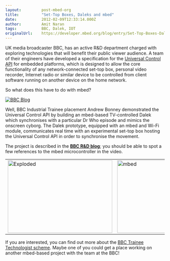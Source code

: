 ```yaml
---
layout:         post-mbed-org
title:          "Set-Top Boxes, Daleks and mbed"
date:           2012-02-09T12:33:14.000Z
author:         Amit Naran
tags:           BBC, Dalek, IOT
originalUrl:    https://developer.mbed.org/blog/entry/Set-Top-Boxes-Daleks-and-mbed/
---
```


<p>
  UK media broadcaster BBC, has an active R&amp;D department
  charged with exploring technologies that will benefit their
  public viewer audience. A team of their engineers have developed
  a specification for the <a href=
  "http://downloads.bbc.co.uk/rd/pubs/whp/whp-pdf-files/WHP194.pdf"
  rel="nofollow">Universal Control API</a> for embedded platforms,
  which is designed to allow the core functionality of any
  network-connected set-top box, personal video recorder, Internet
  radio or similar device to be controlled from client software
  running on another device on the home network.
</p>
<p>
  So what does this have to do with mbed?
</p>
<p>
  <a href=
  "http://www.bbc.co.uk/blogs/researchanddevelopment/2011/11/tv-controlled-daleks---not-com.shtml"
  rel="nofollow"><img src=
  "https://developer.mbed.org/media/uploads/anaran/x_scaled_dalek.jpg.pagespeed.ic.6tB-mwgYPC.jpg"
  alt="BBC Blog" title="BBC Blog"></a>
</p>
<p>
  Well, BBC Industrial Trainee placement Andrew Bonney demonstrated
  the Universal Control API by building an mbed-based TV-controlled
  Dalek which synchronises with a particular Dr Who episode and
  mimics the onscreen cyborg. The Dalek prototype, equipped with an
  mbed and Wi-Fi module, communicates real time with an
  experimental set-top box hosting the Universal Control API in
  order to synchronise the movement.
</p>
<p>
  The project is described in the <a href=
  "http://www.bbc.co.uk/blogs/researchanddevelopment/2011/11/tv-controlled-daleks---not-com.shtml"
  rel="nofollow"><strong>BBC R&amp;D blog</strong></a>; you should
  be able to spot a few references to the mbed microcontroller in
  the video.
</p>
<table>
  <tr>
    <td>
      <img height="230" width="330" alt="Exploded" src=
      "https://developer.mbed.org/media/uploads/anaran/330x230x_scaled_side.jpg.pagespeed.ic.AKSCUHBZjR.jpg"
      title="Exploded">
    </td>
    <td>
      <img height="230" width="330" alt="mbed" src=
      "https://developer.mbed.org/media/uploads/anaran/330x230x_scaled_mbed_sm.jpg.pagespeed.ic.uiA4L6k9o0.jpg"
      title="mbed">
    </td>
  </tr>
</table>
<p>
  If you are interested, you can find out more about the <a href=
  "http://www.bbc.co.uk/rd/about/careers.shtml" rel="nofollow">BBC
  Trainee Technologist scheme</a>. Maybe one of you could get a
  place working on another mbed-based project with the team at the
  BBC!
</p>

